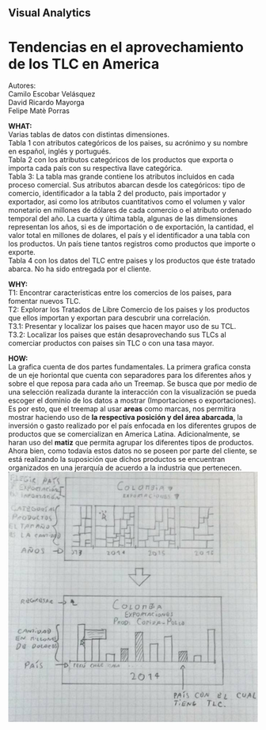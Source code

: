 ## Visual Analytics
# Tendencias en el aprovechamiento de los TLC en America
Autores:  
Camilo Escobar Velásquez  
David Ricardo Mayorga  
Felipe Matè Porras


**WHAT:**   
Varias tablas de datos con distintas dimensiones.  
Tabla 1 con atributos categóricos de los paises, su acrónimo y su nombre en español, inglés y portugués.   
Tabla 2 con los atributos categóricos de los productos que exporta o importa cada país con su respectiva llave categórica.  
Tabla 3: La tabla mas grande contiene los atributos incluidos en cada proceso comercial. Sus atributos abarcan desde los categóricos: tipo de comercio, identificador a la tabla 2 del producto, pais importador y exportador, asi como los atributos cuantitativos como el volumen y valor monetario en millones de dólares de cada comercio o el atributo ordenado temporal del año.
La cuarta y última tabla, algunas de las dimensiones representan los años, si es de importación o de exportación, la cantidad, el valor total en millones de dolares, el país y el identificador a una tabla con los productos. Un país tiene tantos registros como productos que importe o exporte.   
Tabla 4 con los datos del TLC entre paises y los productos que éste tratado abarca. No ha sido entregada por el cliente.

**WHY:**   
T1: Encontrar caracteristicas entre los comercios de los paises, para fomentar nuevos TLC.  
T2: Explorar los Tratados de Libre Comercio de los paises y los productos que ellos importan y exportan para descubrir una correlación.   
T3.1: Presentar y localizar los paises que hacen mayor uso de su TCL.   
T3.2: Localizar los paises que están desaprovechando sus TLCs al comerciar productos con paises sin TLC o con una tasa mayor.

**HOW:**  
La grafica cuenta de dos partes fundamentales. La primera grafica consta de un eje horiontal que cuenta con separadores para los diferentes años y sobre el que reposa para cada año un Treemap. Se busca que por medio de una selección realizada durante la interacción con la visualización se pueda escoger el dominio de los datos a mostrar (Importaciones o exportaciones). Es por esto, que el treemap al usar <b>areas</b> como marcas, nos permitira mostrar haciendo uso de <b>la respectiva posición y del área abarcada</b>, la inversión o gasto realizado por el país enfocada en los diferentes grupos de productos que se comercializan en America Latina. Adicionalmente, se haran uso del <b>matiz</b> que permita agrupar los diferentes tipos de productos.  Ahora bien, como todavía estos datos no se poseen por parte del cliente, se está realizando la suposición que dichos productos se encuentran organizados en una jerarquía de acuerdo a la industria que pertenecen.
![](https://raw.githubusercontent.com/caev03/VA-ProyectoSemestre/master/how_ep1.png)  





